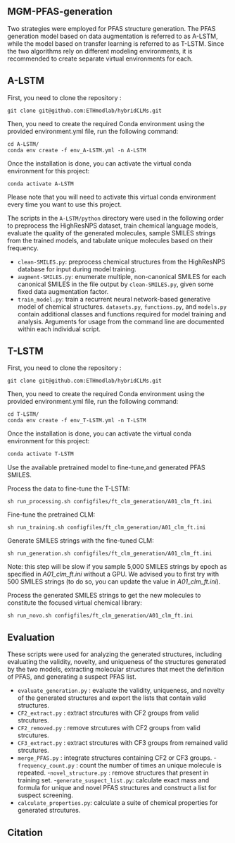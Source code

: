 MGM-PFAS-generation
---

Two strategies were employed for PFAS structure generation. The PFAS generation model based on data augmentation is referred to as A-LSTM, while the model based on transfer learning is referred to as T-LSTM. Since the two algorithms rely on different modeling environments, it is recommended to create separate virtual environments for each.


A-LSTM
---

First, you need to clone the repository :
```
git clone git@github.com:ETHmodlab/hybridCLMs.git
```
Then, you need to create the required Conda environment using the provided environment.yml file, run the following command:
```
cd A-LSTM/
conda env create -f env_A-LSTM.yml -n A-LSTM
```
Once the installation is done, you can activate the virtual conda environment for this project:
```
conda activate A-LSTM
```
Please note that you will need to activate this virtual conda environment every time you want to use this project. 

The scripts in the `A-LSTM/python` directory were used in the following order to preprocess the HighResNPS dataset, train chemical language models, evaluate the quality of the generated molecules, sample SMILES strings from the trained models, and tabulate unique molecules based on their frequency.

- `clean-SMILES.py`: preprocess chemical structures from the HighResNPS database for input during model training. 
- `augment-SMILES.py`: enumerate multiple, non-canonical SMILES for each canonical SMILES in the file output by `clean-SMILES.py`, given some fixed data augmentation factor.
- `train_model.py`: train a recurrent neural network-based generative model of chemical structures. 
`datasets.py`, `functions.py`, and `models.py` contain additional classes and functions required for model training and analysis. Arguments for usage from the command line are documented within each individual script.

T-LSTM
---

First, you need to clone the repository :
```
git clone git@github.com:ETHmodlab/hybridCLMs.git
```
Then, you need to create the required Conda environment using the provided environment.yml file, run the following command:
```
cd T-LSTM/
conda env create -f env_T-LSTM.yml -n T-LSTM
```
Once the installation is done, you can activate the virtual conda environment for this project:
```bash
conda activate T-LSTM
```
Use the available pretrained model to fine-tune,and generated PFAS SMILES.

Process the data to fine-tune the T-LSTM:
```
sh run_processing.sh configfiles/ft_clm_generation/A01_clm_ft.ini
```

Fine-tune the pretrained CLM:
```
sh run_training.sh configfiles/ft_clm_generation/A01_clm_ft.ini
```

Generate SMILES strings with the fine-tuned CLM:
```
sh run_generation.sh configfiles/ft_clm_generation/A01_clm_ft.ini
```
Note: this step will be slow if you sample 5,000 SMILES strings by epoch as specified in *A01_clm_ft.ini* without a GPU. We advised you to first try with 500 SMILES strings (to do so, you can update the value in *A01_clm_ft.ini*).

Process the generated SMILES strings to get the new molecules to constitute the focused virtual chemical library:
```
sh run_novo.sh configfiles/ft_clm_generation/A01_clm_ft.ini
```
Evaluation
---
These scripts were used for analyzing the generated structures, including evaluating the validity, novelty, and uniqueness of the structures generated by the two models, extracting molecular structures that meet the definition of PFAS, and generating a suspect PFAS list.
- `evaluate_generation.py` : evaluate the validity, uniqueness, and novelty of the generated structures and export the lists that contain valid structures.
- `CF2_extract.py` : extract strcutures with CF2 groups from valid strcutures.
- `CF2_removed.py` :  remove strcutures with CF2 groups from valid strcutures.
- `CF3_extract.py` :  extract strcutures with CF3 groups from remained valid strcutures.
- `merge_PFAS.py` : integrate structures containing CF2 or CF3 groups.
-`frequency_count.py` : count the number of times an unique molecule is repeated.
-`novel_structure.py` : remove structures that present in training set.
-`generate_suspect_list.py`:  calculate exact mass and formula for unique and novel PFAS structures and construct a list for suspect screening.
- `calculate_properties.py`: calculate a suite of chemical properties for generated strcutures.

Citation
---




